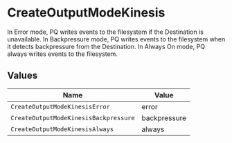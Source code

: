# CreateOutputModeKinesis

In Error mode, PQ writes events to the filesystem if the Destination is unavailable. In Backpressure mode, PQ writes events to the filesystem when it detects backpressure from the Destination. In Always On mode, PQ always writes events to the filesystem.


## Values

| Name                                  | Value                                 |
| ------------------------------------- | ------------------------------------- |
| `CreateOutputModeKinesisError`        | error                                 |
| `CreateOutputModeKinesisBackpressure` | backpressure                          |
| `CreateOutputModeKinesisAlways`       | always                                |